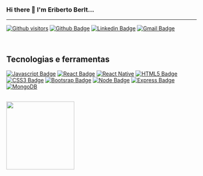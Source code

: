 ### Hi there 👋 I'm Eriberto Berlt...

<hr>

[![Github visitors](https://visitor-badge.glitch.me/badge?page_id=eribertoberlt.visitor-badge)](https://github.com/eribertoberlt)
[![Github Badge](https://img.shields.io/badge/-Github-000?style=flat-square&logo=Github&logoColor=white&link=https://github.com/reytler)](https://github.com/eribertoberlt)
[![Linkedin Badge](https://img.shields.io/badge/-LinkedIn-blue?style=flat-square&logo=Linkedin&logoColor=white&link=https://www.linkedin.com/in/eribertoberlt/)](https://www.linkedin.com/in/eribertoberlt/)
[![Gmail Badge](https://img.shields.io/badge/-Gmail-c14438?style=flat-square&logo=Gmail&logoColor=white&link=mailto:eribertoberlt@hotmail.com)](mailto:eribertoberlt@hotmail.com)

<br>

## Tecnologias e ferramentas
[![Javascript Badge](https://img.shields.io/badge/JavaScript-F7DF1E?style=for-the-badge&logo=javascript&logoColor=black&link=https://www.javascript.com/)](https://www.javascript.com/)
[![React Badge](https://img.shields.io/badge/React-20232A?style=for-the-badge&logo=react&logoColor=61DAFB&link=https://pt-br.reactjs.org/)](https://pt-br.reactjs.org/)
[![React Native](https://img.shields.io/badge/react_native-%2320232a.svg?style=for-the-badge&logo=react&logoColor=%2361DAFB&link=https://react-native.dev/)](https://react-native.dev/)
[![HTML5 Badge](https://img.shields.io/badge/HTML5-E34F26?style=for-the-badge&logo=html5&logoColor=white&link=https://www.w3schools.com/html/)](https://www.w3schools.com/html/)
[![CSS3 Badge](https://img.shields.io/badge/CSS3-1572B6?style=for-the-badge&logo=css3&logoColor=white&link=https://www.w3schools.com/css/)](https://www.w3schools.com/css/)
[![Bootsrap Badge](https://img.shields.io/badge/Bootstrap-563D7C?style=for-the-badge&logo=bootstrap&logoColor=white&link=https://getbootstrap.com/)](https://getbootstrap.com/)
[![Node Badge](https://img.shields.io/badge/Node.js-43853D?style=for-the-badge&logo=node.js&logoColor=white&link=https://nodejs.org/en/)](https://nodejs.org/en/)
[![Express Badge](https://img.shields.io/badge/Express.js-000000?style=for-the-badge&logo=express&logoColor=white&link=https://expressjs.com/pt-br/)](https://expressjs.com/pt-br/)
[![MongoDB](https://img.shields.io/badge/MongoDB-%234ea94b.svg?style=for-the-badge&logo=mongodb&logoColor=white&link=https://mongodb.com/)](https://mongodb.com/)

<br>

<div>
  <a href="https://github.com/eribertoberlt">
  <img height="180em" src="https://github-readme-stats.vercel.app/api?username=eribertoberlt&show_icons=true&theme=dracula&include_all_commits=true&count_private=true"/>
</div>
